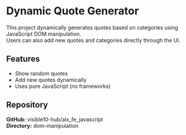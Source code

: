 # Dynamic Quote Generator

This project dynamically generates quotes based on categories using JavaScript DOM manipulation.  
Users can also add new quotes and categories directly through the UI.

## Features
- Show random quotes
- Add new quotes dynamically
- Uses pure JavaScript (no frameworks)

## Repository
**GitHub:** visible10-hub/alx_fe_javascript  
**Directory:** dom-manipulation
